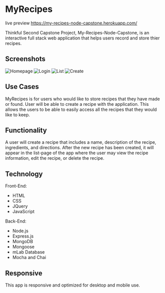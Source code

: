 # MyRecipes

live preview
https://my-recipes-node-capstone.herokuapp.com/

Thinkful Second Capstone Project, My-Recipes-Node-Capstone, is an interactive full stack web application that helps users record and store thier recipes.

## Screenshots
![Homepage](https://github.com/kpthanh01/my-recipes-node-capstone/blob/master/public/images/homepage.png)
![Login](https://github.com/kpthanh01/my-recipes-node-capstone/blob/master/public/images/login.png)
![List](https://github.com/kpthanh01/my-recipes-node-capstone/blob/master/public/images/list.png)
![Create](https://github.com/kpthanh01/my-recipes-node-capstone/blob/master/public/images/create.png)

## Use Cases

MyRecipes is for users who would like to store recipes that they have made or found. User will be able to create a recipe with the application. This allows the users to be able to easily access all the recipes that they would like to keep. 

## Functionality

A user will create a recipe that includes a name, description of the recipe, ingredients, and directions. After the new recipe has been created, it will appear in the list-page of the app where the user may view the recipe information, edit the recipe, or delete the recipe.

## Technology

Front-End:
* HTML
* CSS
* JQuery
* JavaScript

Back-End:
* Node.js
* Express.js
* MongoDB
* Mongoose
* mLab Database
* Mocha and Chai

## Responsive

This app is responsive and optimized for desktop and mobile use.
